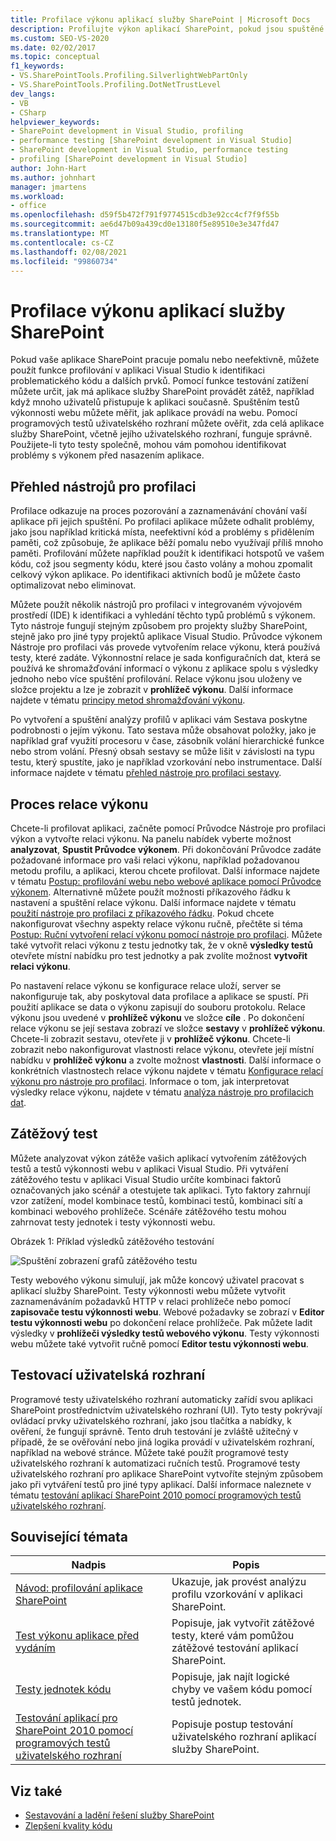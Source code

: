 ```yaml
---
title: Profilace výkonu aplikací služby SharePoint | Microsoft Docs
description: Profilujte výkon aplikací SharePoint, pokud jsou spuštěné pomalu nebo neefektivně. Pomocí funkcí profilace sady Visual Studio Najděte problematický kód.
ms.custom: SEO-VS-2020
ms.date: 02/02/2017
ms.topic: conceptual
f1_keywords:
- VS.SharePointTools.Profiling.SilverlightWebPartOnly
- VS.SharePointTools.Profiling.DotNetTrustLevel
dev_langs:
- VB
- CSharp
helpviewer_keywords:
- SharePoint development in Visual Studio, profiling
- performance testing [SharePoint development in Visual Studio]
- SharePoint development in Visual Studio, performance testing
- profiling [SharePoint development in Visual Studio]
author: John-Hart
ms.author: johnhart
manager: jmartens
ms.workload:
- office
ms.openlocfilehash: d59f5b472f791f9774515cdb3e92cc4cf7f9f55b
ms.sourcegitcommit: ae6d47b09a439cd0e13180f5e89510e3e347fd47
ms.translationtype: MT
ms.contentlocale: cs-CZ
ms.lasthandoff: 02/08/2021
ms.locfileid: "99860734"
---
```

# <a name="profile-the-performance-of-sharepoint-applications"></a>Profilace výkonu aplikací služby SharePoint

Pokud vaše aplikace SharePoint pracuje pomalu nebo neefektivně, můžete použít funkce profilování v aplikaci Visual Studio k identifikaci problematického kódu a dalších prvků. Pomocí funkce testování zatížení můžete určit, jak má aplikace služby SharePoint provádět zátěž, například když mnoho uživatelů přistupuje k aplikaci současně. Spuštěním testů výkonnosti webu můžete měřit, jak aplikace provádí na webu. Pomocí programových testů uživatelského rozhraní můžete ověřit, zda celá aplikace služby SharePoint, včetně jejího uživatelského rozhraní, funguje správně. Použijete-li tyto testy společně, mohou vám pomohou identifikovat problémy s výkonem před nasazením aplikace.

## <a name="profile-tools-overview"></a>Přehled nástrojů pro profilaci

Profilace odkazuje na proces pozorování a zaznamenávání chování vaší aplikace při jejich spuštění. Po profilaci aplikace můžete odhalit problémy, jako jsou například kritická místa, neefektivní kód a problémy s přidělením paměti, což způsobuje, že aplikace běží pomalu nebo využívají příliš mnoho paměti. Profilování můžete například použít k identifikaci hotspotů ve vašem kódu, což jsou segmenty kódu, které jsou často volány a mohou zpomalit celkový výkon aplikace. Po identifikaci aktivních bodů je můžete často optimalizovat nebo eliminovat.

Můžete použít několik nástrojů pro profilaci v integrovaném vývojovém prostředí (IDE) k identifikaci a vyhledání těchto typů problémů s výkonem. Tyto nástroje fungují stejným způsobem pro projekty služby SharePoint, stejně jako pro jiné typy projektů aplikace Visual Studio. Průvodce výkonem Nástroje pro profilaci vás provede vytvořením relace výkonu, která používá testy, které zadáte. Výkonnostní relace je sada konfiguračních dat, která se používá ke shromažďování informací o výkonu z aplikace spolu s výsledky jednoho nebo více spuštění profilování. Relace výkonu jsou uloženy ve složce projektu a lze je zobrazit v **prohlížeč výkonu**. Další informace najdete v tématu [principy metod shromažďování výkonu](../profiling/understanding-performance-collection-methods.md).

Po vytvoření a spuštění analýzy profilů v aplikaci vám Sestava poskytne podrobnosti o jejím výkonu. Tato sestava může obsahovat položky, jako je například graf využití procesoru v čase, zásobník volání hierarchické funkce nebo strom volání. Přesný obsah sestavy se může lišit v závislosti na typu testu, který spustíte, jako je například vzorkování nebo instrumentace. Další informace najdete v tématu [přehled nástroje pro profilaci sestavy](../profiling/performance-report-overview.md).

## <a name="performance-session-process"></a>Proces relace výkonu

Chcete-li profilovat aplikaci, začněte pomocí Průvodce Nástroje pro profilaci výkon a vytvořte relaci výkonu. Na panelu nabídek vyberte možnost **analyzovat**, **Spustit Průvodce výkonem**. Při dokončování Průvodce zadáte požadované informace pro vaši relaci výkonu, například požadovanou metodu profilu, a aplikaci, kterou chcete profilovat. Další informace najdete v tématu [Postup: profilování webu nebo webové aplikace pomocí Průvodce výkonem](../profiling/how-to-collect-performance-data-for-a-web-site.md). Alternativně můžete použít možnosti příkazového řádku k nastavení a spuštění relace výkonu. Další informace najdete v tématu [použití nástroje pro profilaci z příkazového řádku](../profiling/using-the-profiling-tools-from-the-command-line.md). Pokud chcete nakonfigurovat všechny aspekty relace výkonu ručně, přečtěte si téma [Postup: Ruční vytvoření relací výkonu pomocí nástroje pro profilaci](../profiling/how-to-manually-create-performance-sessions.md). Můžete také vytvořit relaci výkonu z testu jednotky tak, že v okně **výsledky testů** otevřete místní nabídku pro test jednotky a pak zvolíte možnost **vytvořit relaci výkonu**.

Po nastavení relace výkonu se konfigurace relace uloží, server se nakonfiguruje tak, aby poskytoval data profilace a aplikace se spustí. Při použití aplikace se data o výkonu zapisují do souboru protokolu. Relace výkonu jsou uvedené v **prohlížeč výkonu** ve složce **cíle** . Po dokončení relace výkonu se její sestava zobrazí ve složce **sestavy** v **prohlížeč výkonu**. Chcete-li zobrazit sestavu, otevřete ji v **prohlížeč výkonu**. Chcete-li zobrazit nebo nakonfigurovat vlastnosti relace výkonu, otevřete její místní nabídku v **prohlížeč výkonu** a zvolte možnost **vlastnosti**. Další informace o konkrétních vlastnostech relace výkonu najdete v tématu [Konfigurace relací výkonu pro nástroje pro profilaci](../profiling/configuring-performance-sessions.md). Informace o tom, jak interpretovat výsledky relace výkonu, najdete v tématu [analýza nástroje pro profilacich dat](../profiling/analyzing-performance-tools-data.md).

## <a name="stress-test"></a>Zátěžový test

Můžete analyzovat výkon zátěže vašich aplikací vytvořením zátěžových testů a testů výkonnosti webu v aplikaci Visual Studio. Při vytváření zátěžového testu v aplikaci Visual Studio určíte kombinaci faktorů označovaných jako scénář a otestujete tak aplikaci. Tyto faktory zahrnují vzor zatížení, model kombinace testů, kombinaci testů, kombinaci sítí a kombinaci webového prohlížeče. Scénáře zátěžového testu mohou zahrnovat testy jednotek i testy výkonnosti webu.

Obrázek 1: Příklad výsledků zátěžového testování

![Spuštění zobrazení grafů zátěžového testu](../sharepoint/media/load-webgraphs.png "Spuštění zobrazení grafů zátěžového testu")

Testy webového výkonu simulují, jak může koncový uživatel pracovat s aplikací služby SharePoint. Testy výkonnosti webu můžete vytvořit zaznamenáváním požadavků HTTP v relaci prohlížeče nebo pomocí **zapisovače testu výkonnosti webu**. Webové požadavky se zobrazí v **Editor testu výkonnosti webu** po dokončení relace prohlížeče. Pak můžete ladit výsledky v **prohlížeči výsledky testů webového výkonu**. Testy výkonnosti webu můžete také vytvořit ručně pomocí **Editor testu výkonnosti webu**.

## <a name="test-user-interfaces"></a>Testovací uživatelská rozhraní

Programové testy uživatelského rozhraní automaticky zařídí svou aplikaci SharePoint prostřednictvím uživatelského rozhraní (UI). Tyto testy pokrývají ovládací prvky uživatelského rozhraní, jako jsou tlačítka a nabídky, k ověření, že fungují správně. Tento druh testování je zvláště užitečný v případě, že se ověřování nebo jiná logika provádí v uživatelském rozhraní, například na webové stránce. Můžete také použít programové testy uživatelského rozhraní k automatizaci ručních testů. Programové testy uživatelského rozhraní pro aplikace SharePoint vytvoříte stejným způsobem jako při vytváření testů pro jiné typy aplikací. Další informace naleznete v tématu [testování aplikací SharePoint 2010 pomocí programových testů uživatelského rozhraní](/previous-versions/visualstudio/visual-studio-2015/test/testing-sharepoint-2010-applications-with-coded-ui-tests?preserve-view=true&view=vs-2015).

## <a name="related-topics"></a>Související témata

|Nadpis|Popis|
|-----------|-----------------|
|[Návod: profilování aplikace SharePoint](../sharepoint/walkthrough-profiling-a-sharepoint-application.md)|Ukazuje, jak provést analýzu profilu vzorkování v aplikaci SharePoint.|
|[Test výkonu aplikace před vydáním](/azure/devops/test/load-test/run-performance-tests-app-before-release?view=vsts&preserve-view=true)|Popisuje, jak vytvořit zátěžové testy, které vám pomůžou zátěžové testování aplikací SharePoint.|
|[Testy jednotek kódu](../test/unit-test-your-code.md)|Popisuje, jak najít logické chyby ve vašem kódu pomocí testů jednotek.|
|[Testování aplikací pro SharePoint 2010 pomocí programových testů uživatelského rozhraní](/previous-versions/visualstudio/visual-studio-2015/test/testing-sharepoint-2010-applications-with-coded-ui-tests?preserve-view=true&view=vs-2015)|Popisuje postup testování uživatelského rozhraní aplikací služby SharePoint.|

## <a name="see-also"></a>Viz také

- [Sestavování a ladění řešení služby SharePoint](../sharepoint/building-and-debugging-sharepoint-solutions.md)
- [Zlepšení kvality kódu](../test/improve-code-quality.md)